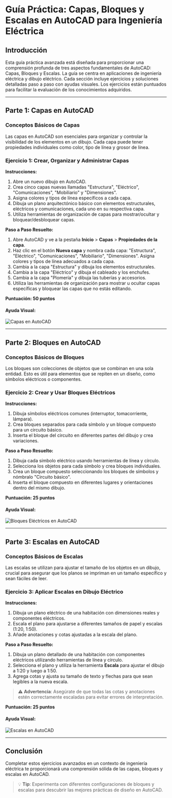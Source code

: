 # Guía Práctica: Capas, Bloques y Escalas en AutoCAD para Ingeniería Eléctrica

## Introducción

Esta guía práctica avanzada está diseñada para proporcionar una comprensión profunda de tres aspectos fundamentales de AutoCAD: Capas, Bloques y Escalas. La guía se centra en aplicaciones de ingeniería eléctrica y dibujo eléctrico. Cada sección incluye ejercicios y soluciones detalladas paso a paso con ayudas visuales. Los ejercicios están puntuados para facilitar la evaluación de los conocimientos adquiridos.

---

## Parte 1: Capas en AutoCAD

### Conceptos Básicos de Capas

Las capas en AutoCAD son esenciales para organizar y controlar la visibilidad de los elementos en un dibujo. Cada capa puede tener propiedades individuales como color, tipo de línea y grosor de línea.

### Ejercicio 1: Crear, Organizar y Administrar Capas

**Instrucciones:**

1. Abre un nuevo dibujo en AutoCAD.
2. Crea cinco capas nuevas llamadas "Estructura", "Eléctrico", "Comunicaciones", "Mobiliario" y "Dimensiones".
3. Asigna colores y tipos de línea específicos a cada capa.
4. Dibuja un plano arquitectónico básico con elementos estructurales, eléctricos y comunicaciones, cada uno en su respectiva capa.
5. Utiliza herramientas de organización de capas para mostrar/ocultar y bloquear/desbloquear capas.

**Paso a Paso Resuelto:**

1. Abre AutoCAD y ve a la pestaña **Inicio** > **Capas** > **Propiedades de la capa**.
2. Haz clic en el botón **Nueva capa** y nombra cada capa: "Estructura", "Eléctrico", "Comunicaciones", "Mobiliario", "Dimensiones". Asigna colores y tipos de línea adecuados a cada capa.
3. Cambia a la capa "Estructura" y dibuja los elementos estructurales.
4. Cambia a la capa "Eléctrico" y dibuja el cableado y los enchufes.
5. Cambia a la capa "Plomería" y dibuja las tuberías y accesorios.
6. Utiliza las herramientas de organización para mostrar u ocultar capas específicas y bloquear las capas que no estás editando.

**Puntuación: 50 puntos**

#### Ayuda Visual:
![Capas en AutoCAD](https://example.com/capas_image.png)

---

## Parte 2: Bloques en AutoCAD

### Conceptos Básicos de Bloques

Los bloques son colecciones de objetos que se combinan en una sola entidad. Esto es útil para elementos que se repiten en un diseño, como símbolos eléctricos o componentes.

### Ejercicio 2: Crear y Usar Bloques Eléctricos

**Instrucciones:**

1. Dibuja símbolos eléctricos comunes (interruptor, tomacorriente, lámpara).
2. Crea bloques separados para cada símbolo y un bloque compuesto para un circuito básico.
3. Inserta el bloque del circuito en diferentes partes del dibujo y crea variaciones.

**Paso a Paso Resuelto:**

1. Dibuja cada símbolo eléctrico usando herramientas de línea y círculo.
2. Selecciona los objetos para cada símbolo y crea bloques individuales.
3. Crea un bloque compuesto seleccionando los bloques de símbolos y nómbralo "Circuito básico".
4. Inserta el bloque compuesto en diferentes lugares y orientaciones dentro del mismo dibujo.

**Puntuación: 25 puntos**

#### Ayuda Visual:
![Bloques Eléctricos en AutoCAD](https://example.com/bloques_electricos_image.png)

---

## Parte 3: Escalas en AutoCAD

### Conceptos Básicos de Escalas

Las escalas se utilizan para ajustar el tamaño de los objetos en un dibujo, crucial para asegurar que los planos se impriman en un tamaño específico y sean fáciles de leer.

### Ejercicio 3: Aplicar Escalas en Dibujo Eléctrico

**Instrucciones:**

1. Dibuja un plano eléctrico de una habitación con dimensiones reales y componentes eléctricos.
2. Escala el plano para ajustarse a diferentes tamaños de papel y escalas (1:20, 1:50).
3. Añade anotaciones y cotas ajustadas a la escala del plano.

**Paso a Paso Resuelto:**

1. Dibuja un plano detallado de una habitación con componentes eléctricos utilizando herramientas de línea y círculo.
2. Selecciona el plano y utiliza la herramienta **Escala** para ajustar el dibujo a 1:20 y luego a 1:50.
3. Agrega cotas y ajusta su tamaño de texto y flechas para que sean legibles a la nueva escala.

> :warning: **Advertencia**: Asegúrate de que todas las cotas y anotaciones estén correctamente escaladas para evitar errores de interpretación.

**Puntuación: 25 puntos**

#### Ayuda Visual:
![Escalas en AutoCAD](https://example.com/escalas_image.png)

---

## Conclusión

Completar estos ejercicios avanzados en un contexto de ingeniería eléctrica te proporcionará una comprensión sólida de las capas, bloques y escalas en AutoCAD.

> :bulb: **Tip**: Experimenta con diferentes configuraciones de bloques y escalas para descubrir las mejores prácticas de diseño en AutoCAD.


